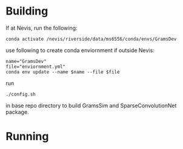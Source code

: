 # Building

If at Nevis, run the following:
```
conda activate /nevis/riverside/data/ms6556/conda/envs/GramsDev
```

use following to create conda enviornment if outside Nevis:
```
name="GramsDev"
file="enviornment.yml"
conda env update --name $name --file $file
```

run
```
./config.sh
```

in base repo directory to build GramsSim and SparseConvolutionNet package.


# Running
